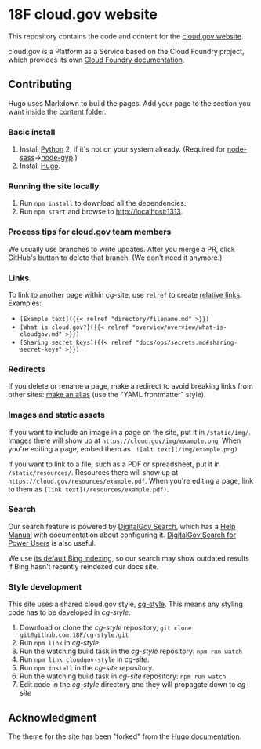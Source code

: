 # 18F cloud.gov website

This repository contains the code and content for the [cloud.gov website](https://cloud.gov/).

cloud.gov is a Platform as a Service based on the Cloud Foundry project, which provides its own [Cloud Foundry documentation](http://docs.cloudfoundry.org/).

## Contributing

Hugo uses Markdown to build the pages. Add your page to the section you want inside the content folder.

### Basic install

1. Install [Python](https://www.python.org/) 2, if it's not on your system already. (Required for [node-sass](https://github.com/sass/node-sass)->[node-gyp](https://github.com/nodejs/node-gyp#installation).)
1. Install [Hugo](https://gohugo.io).

### Running the site locally

1. Run `npm install` to download all the dependencies.
1. Run `npm start` and browse to [http://localhost:1313](http://localhost:1313).

### Process tips for cloud.gov team members

We usually use branches to write updates. After you merge a PR, click GitHub's button to delete that branch. (We don't need it anymore.)

### Links

To link to another page within cg-site, use `relref` to create [relative links](https://gohugo.io/extras/crossreferences/). Examples:

* `[Example text]({{< relref "directory/filename.md" >}})`
* `[What is cloud.gov?]({{< relref "overview/overview/what-is-cloudgov.md" >}})`
* `[Sharing secret keys]({{< relref "docs/ops/secrets.md#sharing-secret-keys" >}})`

### Redirects

If you delete or rename a page, make a redirect to avoid breaking links from other sites: [make an alias](https://gohugo.io/extras/aliases/) (use the "YAML frontmatter" style).

### Images and static assets

If you want to include an image in a page on the site, put it in `/static/img/`. Images there will show up at `https://cloud.gov/img/example.png`. When you're editing a page, embed them as `
![alt text](/img/example.png)`

If you want to link to a file, such as a PDF or spreadsheet, put it in `/static/resources/`. Resources there will show up at `https://cloud.gov/resources/example.pdf`. When you're editing a page, link to them as `[link text](/resources/example.pdf)`.

### Search

Our search feature is powered by [DigitalGov Search](http://search.digitalgov.gov/), which has a [Help Manual](http://search.digitalgov.gov/manual/index.html) with documentation about configuring it. [DigitalGov Search for Power Users](http://search.digitalgov.gov/blog/power-users-recap.html) is also useful.

We use [its default Bing indexing](http://search.digitalgov.gov/manual/content-overview.html), so our search may show outdated results if Bing hasn't recently reindexed our docs site.

### Style development

This site uses a shared cloud.gov style, [cg-style](https://github.com/18F/cg-style). This means any styling code has to be developed in *cg-style*.

1. Download or clone the *cg-style* repository, `git clone git@github.com:18F/cg-style.git`
2. Run `npm link` in *cg-style*.
3. Run the watching build task in the *cg-style* repository: `npm run watch`
4. Run `npm link cloudgov-style` in *cg-site*.
5. Run `npm install` in the *cg-site* repository.
6. Run the watching build task in *cg-site* repository: `npm run watch`
7. Edit code in the *cg-style* directory and they will propagate down to *cg-site*

## Acknowledgment

The theme for the site has been "forked" from the [Hugo documentation](https://gohugo.io/overview/introduction/).

